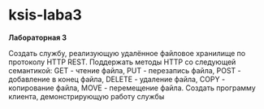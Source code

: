 # ksis-laba3
**Лабораторная 3**

Создать службу, реализующую удалённое файловое хранилище по протоколу
HTTP REST. Поддержать методы HTTP со следующей семантикой: GET - чтение
файла, PUT - перезапись файла, POST - добавление в конец файла, DELETE -
удаление файла, COPY - копирование файла, MOVE - перемещение файла.
Создать программу клиента, демонстрирующую работу службы
